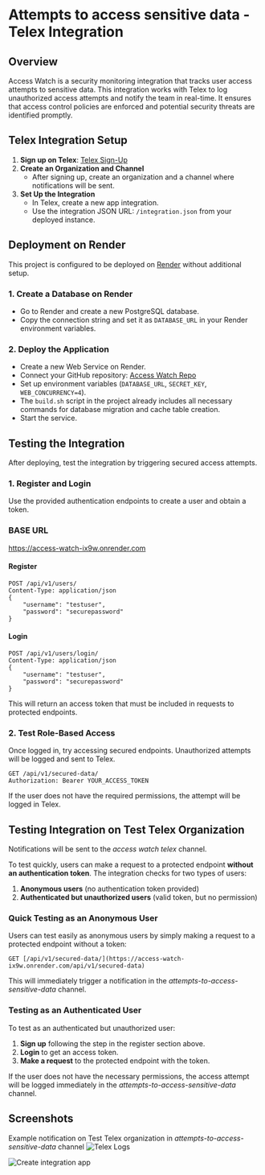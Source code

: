 # Attempts to access sensitive data - Telex Integration

## Overview
Access Watch is a security monitoring integration that tracks user access attempts to sensitive data. This integration works with Telex to log unauthorized access attempts and notify the team in real-time. It ensures that access control policies are enforced and potential security threats are identified promptly.

## Telex Integration Setup
1. **Sign up on Telex**: [Telex Sign-Up](https://telex.im/auth/sign-up)
2. **Create an Organization and Channel**
   - After signing up, create an organization and a channel where notifications will be sent.
3. **Set Up the Integration**
   - In Telex, create a new app integration.
   - Use the integration JSON URL: `/integration.json` from your deployed instance.

## Deployment on Render
This project is configured to be deployed on [Render](https://render.com) without additional setup.

### 1. Create a Database on Render
- Go to Render and create a new PostgreSQL database.
- Copy the connection string and set it as `DATABASE_URL` in your Render environment variables.

### 2. Deploy the Application
- Create a new Web Service on Render.
- Connect your GitHub repository: [Access Watch Repo](https://github.com/telexintegrations/access-watch-telex.git)
- Set up environment variables (`DATABASE_URL`, `SECRET_KEY`, `WEB_CONCURRENCY=4`).
- The `build.sh` script in the project already includes all necessary commands for database migration and cache table creation.
- Start the service.

## Testing the Integration
After deploying, test the integration by triggering secured access attempts.

### 1. Register and Login
Use the provided authentication endpoints to create a user and obtain a token.

### BASE URL
https://access-watch-ix9w.onrender.com

#### Register
```http
POST /api/v1/users/
Content-Type: application/json
{
    "username": "testuser",
    "password": "securepassword"
}
```

#### Login
```http
POST /api/v1/users/login/
Content-Type: application/json
{
    "username": "testuser",
    "password": "securepassword"
}
```
This will return an access token that must be included in requests to protected endpoints.

### 2. Test Role-Based Access
Once logged in, try accessing secured endpoints. Unauthorized attempts will be logged and sent to Telex.

```http
GET /api/v1/secured-data/
Authorization: Bearer YOUR_ACCESS_TOKEN
```

If the user does not have the required permissions, the attempt will be logged in Telex.

## Testing Integration on Test Telex Organization
Notifications will be sent to the *access watch telex* channel.

To test quickly, users can make a request to a protected endpoint **without an authentication token**. The integration checks for two types of users:
1. **Anonymous users** (no authentication token provided)
2. **Authenticated but unauthorized users** (valid token, but no permission)

### Quick Testing as an Anonymous User
Users can test easily as anonymous users by simply making a request to a protected endpoint without a token:
```http
GET [/api/v1/secured-data/](https://access-watch-ix9w.onrender.com/api/v1/secured-data)
```
This will immediately trigger a notification in the *attempts-to-access-sensitive-data* channel.

### Testing as an Authenticated User
To test as an authenticated but unauthorized user:
1. **Sign up** following the step in the register section above.
2. **Login** to get an access token.
3. **Make a request** to the protected endpoint with the token.

If the user does not have the necessary permissions, the access attempt will be logged immediately in the *attempts-to-access-sensitive-data* channel.

## Screenshots
Example notification on Test Telex organization in *attempts-to-access-sensitive-data* channel
![Telex Logs](https://github.com/user-attachments/assets/c2246be6-c88d-47cb-a68d-8b59476c815d)

![Create integration app](https://github.com/user-attachments/assets/a4a9419d-f28f-4d16-b448-cdbf4640547b)
